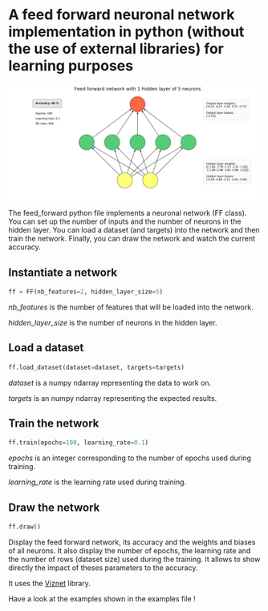 # A feed forward neuronal network implementation in python (without the use of external libraries) for learning purposes

![Feed forward neuronal network display](ff.png)

The feed_forward python file implements a neuronal network (FF class). You can set up the number of inputs and the number of neurons in the hidden layer. You can load a dataset (and targets) into the network and then train the network. Finally, you can draw the network and watch the current accuracy.

## Instantiate a network
```python
ff = FF(nb_features=2, hidden_layer_size=5)
```
*nb_features* is the number of features that will be loaded into the network.

*hidden_layer_size* is the number of neurons in the hidden layer.

## Load a dataset
```python
ff.load_dataset(dataset=dataset, targets=targets)
```
*dataset* is a numpy ndarray representing the data to work on.

*targets* is an numpy ndarray representing the expected results.

## Train the network
```python
ff.train(epochs=100, learning_rate=0.1)
```
*epochs* is an integer corresponding to the number of epochs used during training.

*learning_rate* is the learning rate used during training.

## Draw the network
```python
ff.draw()
```
Display the feed forward network, its accuracy and the weights and biases of all neurons. It also display the number of epochs, the learning rate and the number of rows (dataset size) used during the training. It allows to show directly the impact of theses parameters to the accuracy.

It uses the [Viznet](https://github.com/GiggleLiu/viznet) library.

Have a look at the examples shown in the examples file !
